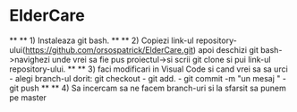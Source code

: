 # ElderCare

** ** 1) Instaleaza git bash.
** ** 2) Copiezi link-ul repository-ului(https://github.com/orsospatrick/ElderCare.git) apoi deschizi git bash->navighezi unde vrei sa fie pus proiectul->si scrii git clone si pui link-ul repository-ului.
** ** 3) faci modificari in Visual Code si cand vrei sa sa urci 
          - alegi branch-ul dorit: git checkout <branch>
          - git add.
          - git commit -m "un mesaj "
          - git push
** ** 4) Sa incercam sa ne facem branch-uri si la sfarsit sa punem pe master
